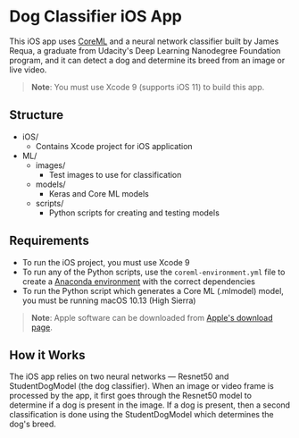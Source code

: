# Dog Classifier iOS App

This iOS app uses [CoreML](https://developer.apple.com/machine-learning/) and a neural network classifier built by James Requa, a graduate from Udacity's Deep Learning Nanodegree Foundation program, and it can detect a dog and determine its breed from an image or live video.

> **Note**: You must use Xcode 9 (supports iOS 11) to build this app.

## Structure

- iOS/
	- Contains Xcode project for iOS application
- ML/
	- images/
		- Test images to use for classification
	- models/
		- Keras and Core ML models
	- scripts/
		- Python scripts for creating and testing models

## Requirements

- To run the iOS project, you must use Xcode 9
- To run any of the Python scripts, use the `coreml-environment.yml` file to create a [Anaconda environment](https://conda.io/docs/using/envs.html) with the correct dependencies
- To run the Python script which generates a Core ML (.mlmodel) model, you must be running macOS 10.13 (High Sierra)

> **Note**: Apple software can be downloaded from [Apple's download page](https://developer.apple.com/download/).

## How it Works

The iOS app relies on two neural networks — Resnet50 and StudentDogModel (the dog classifier). When an image or video frame is processed by the app, it first goes through the Resnet50 model to determine if a dog is present in the image. If a dog is present, then a second classification is done using the StudentDogModel which determines the dog's breed.
